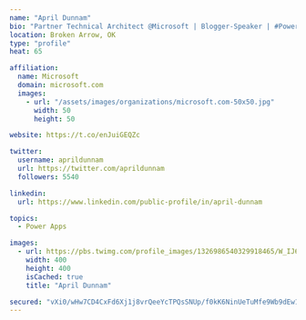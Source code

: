 ```yaml
---
name: "April Dunnam"
bio: "Partner Technical Architect @Microsoft | Blogger-Speaker | #PowerApps, #PowerAutomate, #Office365, #SharePoint | #WIT | #Karaoke Queen"
location: Broken Arrow, OK
type: "profile"
heat: 65

affiliation:
  name: Microsoft
  domain: microsoft.com
  images:
    - url: "/assets/images/organizations/microsoft.com-50x50.jpg"
      width: 50
      height: 50

website: https://t.co/enJuiGEQZc

twitter:
  username: aprildunnam
  url: https://twitter.com/aprildunnam
  followers: 5540

linkedin:
  url: https://www.linkedin.com/public-profile/in/april-dunnam

topics:
  - Power Apps

images:
  - url: https://pbs.twimg.com/profile_images/1326986540329918465/W_IJ6Ih2_400x400.jpg
    width: 400
    height: 400
    isCached: true
    title: "April Dunnam"

secured: "vXi0/wHw7CD4CxFd6Xj1j8vrQeeYcTPQsSNUp/f0kK6NinUeTuMfe9Wb9dEw1C1bHAB41f1ZnfKw36HCFaP12U4W8ouOphIgydqmNU5eGRnYO/SWwrJEMmZy/Cl4MvdKE+gnpQzLqoH91fueU9jg06m+7lOKvsi0ahJxdTM9zV707Fwxoc3aZQTP5Webm36BLfnJGi9gLlueahpbcOZep8x3ptvxq6tTIDjBiQdDkHtyFzPmp3ZZYXGWlIt5ctmOe/1vHh138HSdFMtMDAqehhYgveDtfVIaIfdy6XttOkDDmKLHM6S0lI6hCsLL4v7rNMzyKTw+OdGhw1kAWgjmzwemw9/1OzC20JWLdX2DrIdHVTJNPywRDnEGOSBCpqR32BroVDfiw7zw6PF0/mtoYqMDGZzjj0Lo2oI36pK4SyI=;Cm65kdseG+2BhEX1TuNq1w=="
---
```


